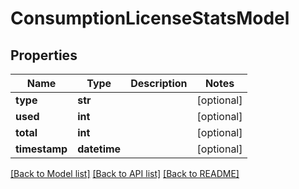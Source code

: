 # ConsumptionLicenseStatsModel

## Properties
Name | Type | Description | Notes
------------ | ------------- | ------------- | -------------
**type** | **str** |  | [optional] 
**used** | **int** |  | [optional] 
**total** | **int** |  | [optional] 
**timestamp** | **datetime** |  | [optional] 

[[Back to Model list]](../README.md#documentation-for-models) [[Back to API list]](../README.md#documentation-for-api-endpoints) [[Back to README]](../README.md)


